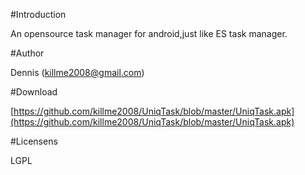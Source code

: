 #Introduction

An opensource task manager for android,just like ES task manager.

#Author

Dennis (killme2008@gmail.com)

#Download

[https://github.com/killme2008/UniqTask/blob/master/UniqTask.apk](https://github.com/killme2008/UniqTask/blob/master/UniqTask.apk)

#Licensens

LGPL
